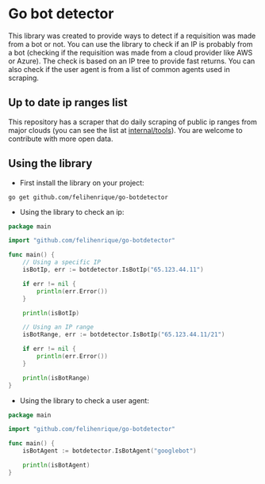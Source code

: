 # Go bot detector

This library was created to provide ways to detect if a requisition was made from a bot or not.
You can use the library to check if an IP is probably from a bot (checking if the requisition was made from a cloud provider like AWS or Azure). The check is based on an IP tree to provide fast returns. You can also check if the user agent is from a list of common agents used in scraping. 

## Up to date ip ranges list

This repository has a scraper that do daily scraping of public ip ranges from major clouds (you can see the list at <a href="https://github.com/felihenrique/go-botdetector/tree/master/internal/tools">internal/tools</a>). You are welcome to contribute with more open data.

## Using the library

- First install the library on your project:
```
go get github.com/felihenrique/go-botdetector
```

- Using the library to check an ip:
```go
package main

import "github.com/felihenrique/go-botdetector"

func main() {
	// Using a specific IP
	isBotIp, err := botdetector.IsBotIp("65.123.44.11")

	if err != nil {
		println(err.Error())
	}

	println(isBotIp)

	// Using an IP range
	isBotRange, err := botdetector.IsBotIp("65.123.44.11/21")

	if err != nil {
		println(err.Error())
	}

	println(isBotRange)
}
```

- Using the library to check a user agent:
```go
package main

import "github.com/felihenrique/go-botdetector"

func main() {
	isBotAgent := botdetector.IsBotAgent("googlebot")

	println(isBotAgent)
}
```

